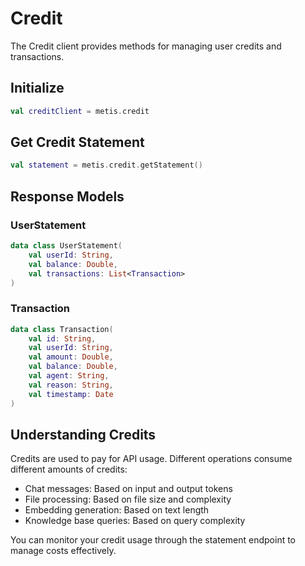 # Credit

The Credit client provides methods for managing user credits and transactions.

## Initialize

```kotlin
val creditClient = metis.credit
```

## Get Credit Statement

```kotlin
val statement = metis.credit.getStatement()
```

## Response Models

### UserStatement

```kotlin
data class UserStatement(
    val userId: String,
    val balance: Double,
    val transactions: List<Transaction>
)
```

### Transaction

```kotlin
data class Transaction(
    val id: String,
    val userId: String,
    val amount: Double,
    val balance: Double,
    val agent: String,
    val reason: String,
    val timestamp: Date
)
```

## Understanding Credits

Credits are used to pay for API usage. Different operations consume different amounts of credits:

- Chat messages: Based on input and output tokens
- File processing: Based on file size and complexity
- Embedding generation: Based on text length
- Knowledge base queries: Based on query complexity

You can monitor your credit usage through the statement endpoint to manage costs effectively.
